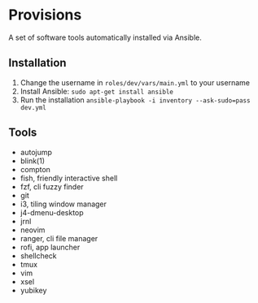 Provisions
==========

A set of software tools automatically installed via Ansible.

Installation
------------

1. Change the username in `roles/dev/vars/main.yml` to your username
2. Install Ansible: `sudo apt-get install ansible`
3. Run the installation `ansible-playbook -i inventory --ask-sudo=pass dev.yml`

Tools
-----

- autojump
- blink(1)
- compton
- fish, friendly interactive shell
- fzf, cli fuzzy finder
- git
- i3, tiling window manager
- j4-dmenu-desktop
- jrnl
- neovim
- ranger, cli file manager
- rofi, app launcher
- shellcheck
- tmux
- vim
- xsel
- yubikey
